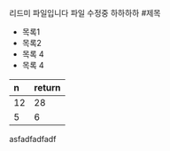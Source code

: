리드미 파일입니다
파일 수정중 하하하하
#제목
- 목록1
- 목록2
- 목록 4
- 목록 4

| n    | return |
| :--- | :--- |
| 12   | 28   |
| 5    | 6    |
asfadfadfadf